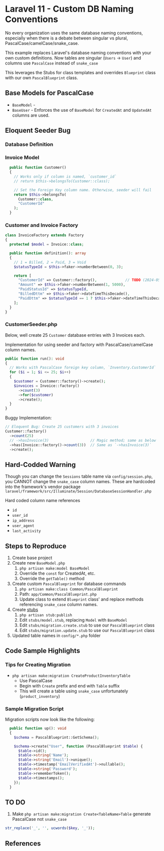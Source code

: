 # Laravel 11 - Custom DB Naming Conventions

No every organization uses the same database naming conventions, especially when there is a debate between singular vs plural, PascalCase/camelCase/snake_case.

This example replaces Laravel's database naming conventions with your own custom definitions. Now tables are singular (`Users` -> `User`) and columns use `PascalCase` instead of `snake_case`

This leverages the Stubs for class templates and overrides `Blueprint` class with our own `PascalBlueprint` class.

## Base Models for PascalCase

* `BaseModel` -
* `BaseUser` - Enforces the use of `BaseModel` for `CreatedAt` and `UpdatedAt` columns are used.

## Eloquent Seeder Bug

### Database Definition

### Invoice Model

```php
  public function Customer()
  {
    // Works only if column is named, `customer_id`
    // return $this->belongsTo(Customer::class);

    // Set the Foreign Key column name. Otherwise, seeder will fail
    return $this->belongsTo(
      Customer::class,
      "CustomerId"
    );
  }
```

### Customer and Invoice Factory

```php
class InvoiceFactory extends Factory
{
  protected $model = Invoice::class;

  public function definition(): array
  {
    // 1 = Billed, 2 = Paid, 3 = Void
    $statusTypeId = $this->faker->numberBetween(0, 3);

    return [
      "CustomerId" => Customer::factory(),             // TODO (2024-05-11 DJS): Make Eloquent use "CustomerId" (See, CreateWorksoutsTable migration)
      "Amount" => $this->faker->numberBetween(1, 5000),
      "PaidStatusId" => $statusTypeId,
      "BilledDttm" => $this->faker->dateTimeThisDecade(),
      "PaidDttm" => $statusTypeId == 1 ? $this->faker->dateTimeThisDecade() : null,
    ];
  }
}
```

### CustomerSeeder.php

Below, well create 25 `Customer` database entries with 3 Invoices each.

Implementation for using seeder and factory with PascalCase/camelCase column names.

```php
public function run(): void
{
  // Works with PascalCase foreign key column, `Inventory.CustomerId`
  for ($i = 1; $i <= 25; $i++)
  {
    $customer = Customer::factory()->create();
    $invoices = Invoice::factory()
      ->count(3)
      ->for($customer)
      ->create();
  }
}
```

Buggy Implementation:

```php
// Eloquent Bug: Create 25 customers with 3 invoices
Customer::factory()
  ->count(25)
  // ->hasInvoice(3)                   // Magic method; same as below
  ->has(Invoice::factory()->count(3))  // Same as `->hasInvoice(3)`
  ->create();
```

## Hard-Codded Warning

Though you can change the `Sessions` table name via `config/session.php`, you CANNOT change the `snake_case` column names. These are hardcoded into the framework's vendor package `laravel/framework/src/Illuminate/Session/DatabaseSessionHandler.php`

Hard coded column name references

* `id`
* `user_id`
* `ip_address`
* `user_agent`
* `last_activity`

## Steps to Reproduce

1. Create base project
2. Create new `BaseModel.php`
   1. `php artisan make:model BaseModel`
   2. Override the `const` for CreatedAt, etc.
   3. Override the `getTable()` method
3. Create custom `PascalBlueprint` for database commands
   1. `php artisan make:class Common/PascalBlueprint`
   2. Path: `app/Common/PascalBlueprint.php`
   3. Update class to extend `Blueprint` class' and replace methods referencing `snake_case` column names.
4. Create [stubs](https://laravel-news.com/customizing-stubs-in-laravel)
   1. `php artisan stub:publish`
   2. Edit `stubs/model.stub`, replacing `Model` with `BaseModel`
   3. Edit `stubs/migration.create.stub` to use our `PascalBlueprint` class
   4. Edit `stubs/migration.update.stub` to use our `PascalBlueprint` class
5. Updated table names in `config/*.php` folder

## Code Sample Highlights

### Tips for Creating Migration

* `php artisan make:migration CreateProductInventoryTable`
  * Use PascalCase
  * Begin with `Create` prefix and end with `Table` suffix
  * This will create a table using `snake_case` unfortunately (`product_inventory`)

### Sample Migration Script

Migration scripts now look like the following:

```php
  public function up(): void
  {
    $schema = PascalBlueprint::GetSchema();

    $schema->create("User", function (PascalBlueprint $table) {
      $table->id();
      $table->string('Name');
      $table->string('Email')->unique();
      $table->timestamp('EmailVerifiedAt')->nullable();
      $table->string('Password');
      $table->rememberToken();
      $table->timestamps();
    });
  }
```

## TO DO

1. Make `php artisan make:migration Create<TableName>Table` generate PascalCase not `snake_case`

```php
str_replace('_', '', ucwords($key, '_'));
```

## References
